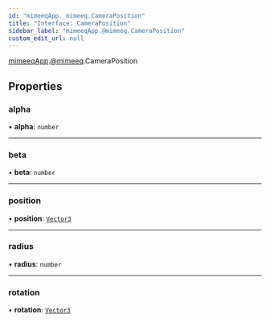 ```yaml
---
id: "mimeeqApp._mimeeq.CameraPosition"
title: "Interface: CameraPosition"
sidebar_label: "mimeeqApp.@mimeeq.CameraPosition"
custom_edit_url: null
---
```


[mimeeqApp](../modules/mimeeqApp.md).[@mimeeq](../namespaces/mimeeqApp._mimeeq.md).CameraPosition

## Properties

### alpha

• **alpha**: `number`

___

### beta

• **beta**: `number`

___

### position

• **position**: [`Vector3`](mimeeqApp._mimeeq.Vector3.md)

___

### radius

• **radius**: `number`

___

### rotation

• **rotation**: [`Vector3`](mimeeqApp._mimeeq.Vector3.md)

